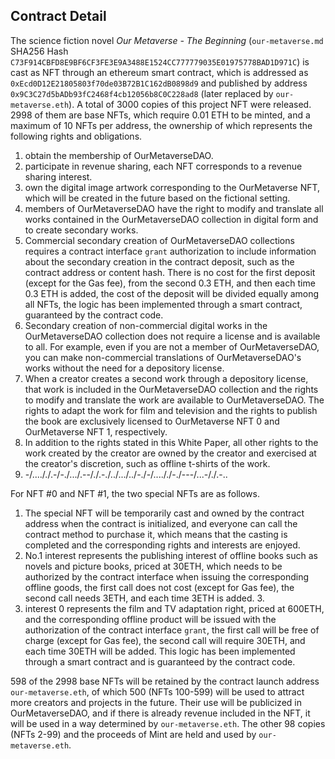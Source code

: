 ## Contract Detail

The science fiction novel *Our Metaverse - The Beginning* (`our-metaverse.md` SHA256 Hash `C73F914CBFD8E9BF6CF3FE3E9A3488E1524CC777779035E01975778BAD1D971C`) is cast as NFT through an ethereum smart contract, which is addressed as `0xEcd0D12E21805803f70de03B72B1C162dB0898d9` and published by address `0x9C3C27d5bADb93fC2468f4cb12056b8C0C228ad8` (later replaced by `our-metaverse.eth`). A total of 3000 copies of this project NFT were released. 2998 of them are base NFTs, which require 0.01 ETH to be minted, and a maximum of 10 NFTs per address, the ownership of which represents the following rights and obligations.

1. obtain the membership of OurMetaverseDAO.
2. participate in revenue sharing, each NFT corresponds to a revenue sharing interest.
3. own the digital image artwork corresponding to the OurMetaverse NFT, which will be created in the future based on the fictional setting.
4. members of OurMetaverseDAO have the right to modify and translate all works contained in the OurMetaverseDAO collection in digital form and to create secondary works.
5. Commercial secondary creation of OurMetaverseDAO collections requires a contract interface `grant` authorization to include information about the secondary creation in the contract deposit, such as the contract address or content hash. There is no cost for the first deposit (except for the Gas fee), from the second 0.3 ETH, and then each time 0.3 ETH is added, the cost of the deposit will be divided equally among all NFTs, the logic has been implemented through a smart contract, guaranteed by the contract code.
6. Secondary creation of non-commercial digital works in the OurMetaverseDAO collection does not require a license and is available to all. For example, even if you are not a member of OurMetaverseDAO, you can make non-commercial translations of OurMetaverseDAO's works without the need for a depository license.
7. When a creator creates a second work through a depository license, that work is included in the OurMetaverseDAO collection and the rights to modify and translate the work are available to OurMetaverseDAO. The rights to adapt the work for film and television and the rights to publish the book are exclusively licensed to OurMetaverse NFT 0 and OurMetaverse NFT 1, respectively.
8. In addition to the rights stated in this White Paper, all other rights to the work created by the creator are owned by the creator and exercised at the creator's discretion, such as offline t-shirts of the work.
9. -/...././.-/-./.../.--/./.-./../.../../-./-/...././-./---/...-/./.-..

For NFT #0 and NFT #1, the two special NFTs are as follows.
1. The special NFT will be temporarily cast and owned by the contract address when the contract is initialized, and everyone can call the contract method to purchase it, which means that the casting is completed and the corresponding rights and interests are enjoyed.
2. No.1 interest represents the publishing interest of offline books such as novels and picture books, priced at 30ETH, which needs to be authorized by the contract interface when issuing the corresponding offline goods, the first call does not cost (except for Gas fee), the second call needs 3ETH, and each time 3ETH is added. 3.
3. interest 0 represents the film and TV adaptation right, priced at 600ETH, and the corresponding offline product will be issued with the authorization of the contract interface `grant`, the first call will be free of charge (except for Gas fee), the second call will require 30ETH, and each time 30ETH will be added.
This logic has been implemented through a smart contract and is guaranteed by the contract code.

598 of the 2998 base NFTs will be retained by the contract launch address `our-metaverse.eth`, of which 500 (NFTs 100-599) will be used to attract more creators and projects in the future. Their use will be publicized in OurMetaverseDAO, and if there is already revenue included in the NFT, it will be used in a way determined by `our-metaverse.eth`. The other 98 copies (NFTs 2-99) and the proceeds of Mint are held and used by `our-metaverse.eth`.

